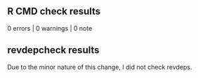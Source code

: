 ## R CMD check results

0 errors | 0 warnings | 0 note

## revdepcheck results

Due to the minor nature of this change, I did not check revdeps.
